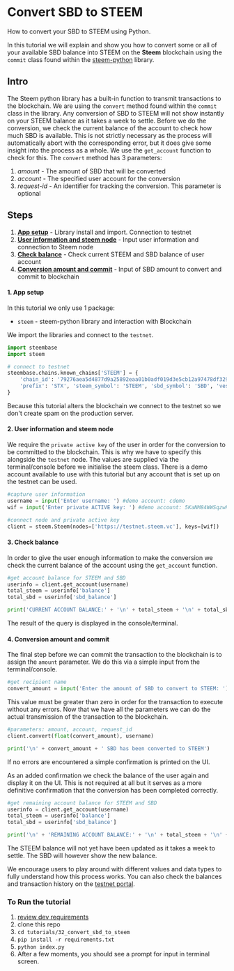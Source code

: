 # Convert SBD to STEEM

How to convert your SBD to STEEM using Python.

In this tutorial we will explain and show you how to convert some or all of your available SBD balance into STEEM on the **Steem** blockchain using the `commit` class found within the [steem-python](https://github.com/steemit/steem-python) library.

## Intro

The Steem python library has a built-in function to transmit transactions to the blockchain. We are using the `convert` method found within the `commit` class in the library. Any conversion of SBD to STEEM will not show instantly on your STEEM balance as it takes a week to settle. Before we do the conversion, we check the current balance of the account to check how much SBD is available. This is not strictly necessary as the process will automatically abort with the corresponding error, but it does give some insight into the process as a whole. We use the `get_account` function to check for this. The `convert` method has 3 parameters:

1.  _amount_ - The amount of SBD that will be converted
1.  _account_ - The specified user account for the conversion
1.  _request-id_ - An identifier for tracking the conversion. This parameter is optional

## Steps

1.  [**App setup**](#setup) - Library install and import. Connection to testnet
1.  [**User information and steem node**](#userinfo) - Input user information and connection to Steem node
1.  [**Check balance**](#balance) - Check current STEEM and SBD balance of user account
1.  [**Conversion amount and commit**](#convert) - Input of SBD amount to convert and commit to blockchain

#### 1. App setup <a name="setup"></a>

In this tutorial we only use 1 package:

- `steem` - steem-python library and interaction with Blockchain

We import the libraries and connect to the `testnet`.

```python
import steembase
import steem

# connect to testnet
steembase.chains.known_chains['STEEM'] = {
    'chain_id': '79276aea5d4877d9a25892eaa01b0adf019d3e5cb12a97478df3298ccdd01673',
    'prefix': 'STX', 'steem_symbol': 'STEEM', 'sbd_symbol': 'SBD', 'vests_symbol': 'VESTS'
}
```

Because this tutorial alters the blockchain we connect to the testnet so we don't create spam on the production server.

#### 2. User information and steem node <a name="userinfo"></a>

We require the `private active key` of the user in order for the conversion to be committed to the blockchain. This is why we have to specify this alongside the `testnet` node. The values are supplied via the terminal/console before we initialise the steem class. There is a demo account available to use with this tutorial but any account that is set up on the testnet can be used.

```python
#capture user information
username = input('Enter username: ') #demo account: cdemo
wif = input('Enter private ACTIVE key: ') #demo account: 5KaNM84WWSqzwKzY82fXPaUW43idbLnPqf5SfjGxLfw6eV2kAP3

#connect node and private active key
client = steem.Steem(nodes=['https://testnet.steem.vc'], keys=[wif])
```

#### 3. Check balance <a name="balance"></a>

In order to give the user enough information to make the conversion we check the current balance of the account using the `get_account` function.

```python
#get account balance for STEEM and SBD
userinfo = client.get_account(username)
total_steem = userinfo['balance']
total_sbd = userinfo['sbd_balance']

print('CURRENT ACCOUNT BALANCE:' + '\n' + total_steem + '\n' + total_sbd + '\n')
```

The result of the query is displayed in the console/terminal.

#### 4. Conversion amount and commit <a name="convert"></a>

The final step before we can commit the transaction to the blockchain is to assign the `amount` parameter. We do this via a simple input from the terminal/console.

```python
#get recipient name
convert_amount = input('Enter the amount of SBD to convert to STEEM: ')
```

This value must be greater than zero in order for the transaction to execute without any errors. Now that we have all the parameters we can do the actual transmission of the transaction to the blockchain.

```python
#parameters: amount, account, request_id
client.convert(float(convert_amount), username)

print('\n' + convert_amount + ' SBD has been converted to STEEM')
```

If no errors are encountered a simple confirmation is printed on the UI.

As an added confirmation we check the balance of the user again and display it on the UI. This is not required at all but it serves as a more definitive confirmation that the conversion has been completed correctly.

```python
#get remaining account balance for STEEM and SBD
userinfo = client.get_account(username)
total_steem = userinfo['balance']
total_sbd = userinfo['sbd_balance']

print('\n' + 'REMAINING ACCOUNT BALANCE:' + '\n' + total_steem + '\n' + total_sbd)
```

The STEEM balance will not yet have been updated as it takes a week to settle. The SBD will however show the new balance.

We encourage users to play around with different values and data types to fully understand how this process works. You can also check the balances and transaction history on the [testnet portal](http://condenser.steem.vc/).

### To Run the tutorial

1.  [review dev requirements](https://github.com/steemit/devportal-tutorials-py/tree/master/tutorials/00_getting_started#dev-requirements)
1.  clone this repo
1.  `cd tutorials/32_convert_sbd_to_steem`
1.  `pip install -r requirements.txt`
1.  `python index.py`
1.  After a few moments, you should see a prompt for input in terminal screen.